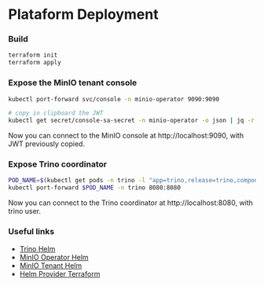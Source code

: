 # Plataform Deployment

### Build
~~~sh
terraform init
terraform apply
~~~

### Expose the MinIO tenant console
~~~sh
kubectl port-forward svc/console -n minio-operator 9090:9090

# copy in clipboard the JWT
kubectl get secret/console-sa-secret -n minio-operator -o json | jq -r ".data.token" | base64 -d | xclip -selection clipboard
~~~
Now you can connect to the MinIO console at http://localhost:9090, with JWT previously copied.

### Expose Trino coordinator
~~~sh
POD_NAME=$(kubectl get pods -n trino -l "app=trino,release=trino,component=coordinator" -o name)
kubectl port-forward $POD_NAME -n trino 8080:8080
~~~
Now you can connect to the Trino coordinator at http://localhost:8080, with trino user.

### Useful links
- [Trino Helm](https://trino.io/docs/current/installation/kubernetes.html#creating-your-own-yaml)
- [MinIO Operator Helm](https://min.io/docs/minio/kubernetes/upstream/operations/install-deploy-manage/deploy-operator-helm.html)
- [MinIO Tenant Helm](https://min.io/docs/minio/kubernetes/openshift/operations/install-deploy-manage/deploy-minio-tenant-helm.html)
- [Helm Provider Terraform](https://registry.terraform.io/providers/hashicorp/helm/latest/docs)